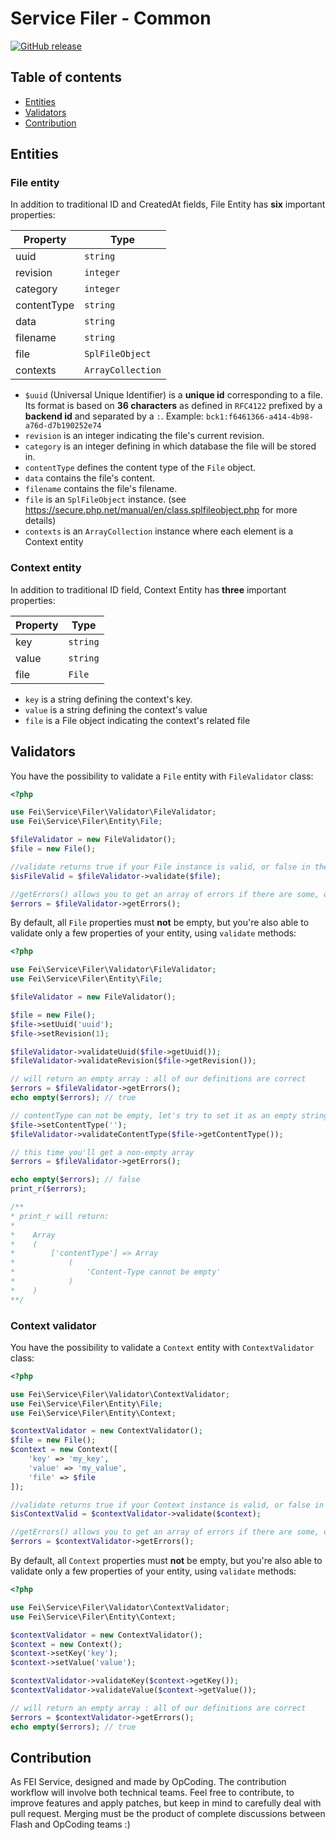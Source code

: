 # Service Filer - Common

[![GitHub release](https://img.shields.io/github/release/flash-global/filer-common.svg?style=for-the-badge)](README.md)

## Table of contents
- [Entities](#entities)
- [Validators](#validators)
- [Contribution](#contribution)

## Entities

### File entity

In addition to traditional ID and CreatedAt fields, File Entity has **six** important properties:

| Property    | Type              |
|-------------|-------------------|
| uuid        | `string`          |
| revision    | `integer`         |
| category    | `integer`         |
| contentType | `string`          |
| data        | `string`          |
| filename    | `string`          |
| file        | `SplFileObject`   |
| contexts    | `ArrayCollection` |

- `$uuid` (Universal Unique Identifier) is a **unique id** corresponding to a file. Its format is based on
  **36 characters** as defined in `RFC4122` prefixed by a **backend id** and separated by a `:`.
  Example: `bck1:f6461366-a414-4b98-a76d-d7b190252e74`
- `revision` is an integer indicating the file's current revision.
- `category` is an integer defining in which database the file will be stored in.
- `contentType` defines the content type of the `File` object.
- `data` contains the file's content.
- `filename` contains the file's filename.
- `file` is an `SplFileObject` instance. (see https://secure.php.net/manual/en/class.splfileobject.php for more details)
- `contexts` is an `ArrayCollection` instance where each element is a Context entity

### Context entity

In addition to traditional ID field, Context Entity has **three** important properties:

| Property    | Type              |
|-------------|-------------------|
| key         | `string`          |
| value       | `string`          |
| file        | `File`            |

- `key` is a string defining the context's key.
- `value` is a string defining the context's value
- `file` is a File object indicating the context's related file

## Validators

You have the possibility to validate a `File` entity with `FileValidator` class:

```php
<?php

use Fei\Service\Filer\Validator\FileValidator;
use Fei\Service\Filer\Entity\File;

$fileValidator = new FileValidator();
$file = new File();

//validate returns true if your File instance is valid, or false in the other case
$isFileValid = $fileValidator->validate($file);

//getErrors() allows you to get an array of errors if there are some, or an empty array in the other case
$errors = $fileValidator->getErrors();
```

By default, all `File` properties must **not** be empty,
but you're also able to validate only a few properties of your entity, using `validate` methods:

```php
<?php

use Fei\Service\Filer\Validator\FileValidator;
use Fei\Service\Filer\Entity\File;

$fileValidator = new FileValidator();

$file = new File();
$file->setUuid('uuid');
$file->setRevision(1);

$fileValidator->validateUuid($file->getUuid());
$fileValidator->validateRevision($file->getRevision());

// will return an empty array : all of our definitions are correct
$errors = $fileValidator->getErrors();
echo empty($errors); // true

// contentType can not be empty, let's try to set it as an empty string
$file->setContentType('');
$fileValidator->validateContentType($file->getContentType());

// this time you'll get a non-empty array
$errors = $fileValidator->getErrors();

echo empty($errors); // false
print_r($errors);

/**
* print_r will return:
*
*    Array
*    (
*        ['contentType'] => Array
*            (
*                'Content-Type cannot be empty'
*            )
*    )
**/
```

### Context validator

You have the possibility to validate a `Context` entity with `ContextValidator` class:

```php
<?php

use Fei\Service\Filer\Validator\ContextValidator;
use Fei\Service\Filer\Entity\File;
use Fei\Service\Filer\Entity\Context;

$contextValidator = new ContextValidator();
$file = new File();
$context = new Context([
    'key' => 'my_key',
    'value' => 'my_value',
    'file' => $file
]);

//validate returns true if your Context instance is valid, or false in the other case
$isContextValid = $contextValidator->validate($context);

//getErrors() allows you to get an array of errors if there are some, or an empty array in the other case
$errors = $contextValidator->getErrors();
```

By default, all `Context` properties must **not** be empty,
but you're also able to validate only a few properties of your entity, using `validate` methods:

```php
<?php

use Fei\Service\Filer\Validator\ContextValidator;
use Fei\Service\Filer\Entity\Context;

$contextValidator = new ContextValidator();
$context = new Context();
$context->setKey('key');
$context->setValue('value');

$contextValidator->validateKey($context->getKey());
$contextValidator->validateValue($context->getValue());

// will return an empty array : all of our definitions are correct
$errors = $contextValidator->getErrors();
echo empty($errors); // true
```

## Contribution
As FEI Service, designed and made by OpCoding. The contribution workflow will involve both technical teams. Feel free to contribute, to improve features and apply patches, but keep in mind to carefully deal with pull request. Merging must be the product of complete discussions between Flash and OpCoding teams :) 







